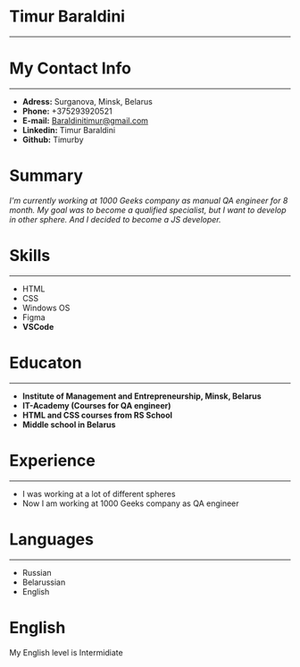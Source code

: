 # Timur Baraldini

---

# My Contact Info

---
+ **Adress:** Surganova, Minsk, Belarus
+ **Phone:** +375293920521
+ **E-mail:** Baraldinitimur@gmail.com
+ **Linkedin:** Timur Baraldini
+ **Github:** Timurby
# Summary
*I'm currently working at 1000 Geeks company as manual QA engineer for 8 month. My goal was to become a qualified specialist, but I want to develop in other sphere. And I decided to become a JS developer.* 
# Skills

---

+ HTML
+ CSS
+ Windows OS
+ Figma
+ **VSCode**
# Educaton

---

+ **Institute of Management and Entrepreneurship, Minsk, Belarus**
+ **IT-Academy (Courses for QA engineer)**
+ **HTML and CSS courses from RS School**
+ **Middle school in Belarus**
# Experience

---

+ I was working at a lot of different spheres
+ Now I am working at 1000 Geeks company as QA engineer
# Languages

---

+ Russian
+ Belarussian
+ English
# English
My English level is Intermidiate
